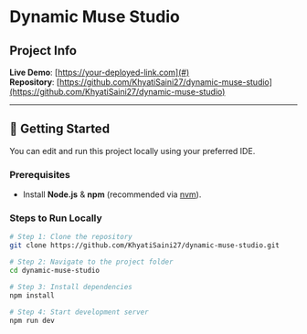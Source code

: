 # Dynamic Muse Studio

## Project Info

**Live Demo**: [https://your-deployed-link.com](#)  
**Repository**: [https://github.com/KhyatiSaini27/dynamic-muse-studio](https://github.com/KhyatiSaini27/dynamic-muse-studio)

---

## 🚀 Getting Started

You can edit and run this project locally using your preferred IDE.

### Prerequisites
- Install **Node.js** & **npm** (recommended via [nvm](https://github.com/nvm-sh/nvm#installing-and-updating)).

### Steps to Run Locally
```sh
# Step 1: Clone the repository
git clone https://github.com/KhyatiSaini27/dynamic-muse-studio.git

# Step 2: Navigate to the project folder
cd dynamic-muse-studio

# Step 3: Install dependencies
npm install

# Step 4: Start development server
npm run dev

